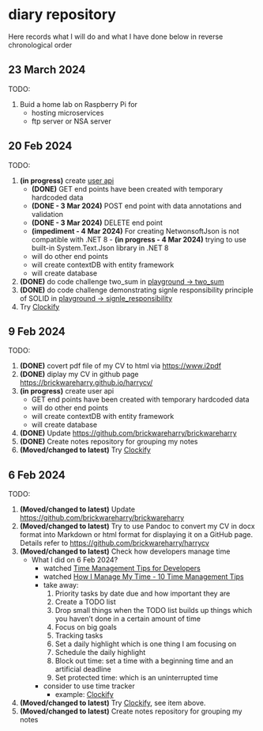 # diary repository
Here records what I will do and what I have done below in reverse chronological order
## 23 March 2024
TODO:
1. Buid a home lab on Raspberry Pi for
    - hosting microservices
    - ftp server or NSA server

## 20 Feb 2024
TODO:
1. **(in progress)** create [user api](https://github.com/brickwareharry/user_api)
    - **(DONE)** GET end points have been created with temporary hardcoded data
    - **(DONE - 3 Mar 2024)** POST end point with data annotations and validation
    - **(DONE - 3 Mar 2024)** DELETE end point 
    - **(impediment - 4 Mar 2024)** For creating NetwonsoftJson is not compatible with .NET 8
            - **(in progress - 4 Mar 2024)** trying to use built-in System.Text.Json library in .NET 8
    - will do other end points 
    - will create contextDB with entity framework
    - will create database
2. **(DONE)** do code challenge two_sum in [playground -> two_sum](https://github.com/brickwareharry/playground/tree/main/two_sum)
3. **(DONE)** do code challenge demonstrating signle responsibility principle of SOLID in [playground -> signle_responsibility](https://github.com/brickwareharry/playground/tree/main/single_responsibility)
4. Try [Clockify](https://clockify.me/developer-time-tracking)
## 9 Feb 2024
TODO:
1. **(DONE)** covert pdf file of my CV to html via https://www.i2pdf 
2. **(DONE)** diplay my CV in github page https://brickwareharry.github.io/harrycv/
3. **(in progress)** create user api
    - GET end points have been created with temporary hardcoded data
    - will do other end points 
    - will create contextDB with entity framework
    - will create database
4. **(DONE)** Update https://github.com/brickwareharry/brickwareharry
4. **(DONE)** Create notes repository for grouping my notes
5. **(Moved/changed to latest)** Try [Clockify](https://clockify.me/developer-time-tracking)
## 6 Feb 2024
TODO:
1. **(Moved/changed to latest)** Update https://github.com/brickwareharry/brickwareharry
2. **(Moved/changed to latest)** Try to use Pandoc to convert my CV in docx format into Markdown or html format for displaying it on a GitHub page. Details refer to https://github.com/brickwareharry/harrycv
3. **(Moved/changed to latest)** Check how developers manage time
    - What I did on 6 Feb 2024?
        - watched [Time Management Tips for Developers](https://youtu.be/QRVEuwOn6kI?si=3VB__Qh1yddI-nUu)
        - watched [How I Manage My Time - 10 Time Management Tips](https://youtu.be/iONDebHX9qk?si=erYfj2_GPUGR7bUb)
        - take away:
            1. Priority tasks by date due and how important they are
            2. Create a TODO list
            3. Drop small things when the TODO list builds up things which you haven’t done in a certain amount of time
            4. Focus on big goals
            5. Tracking tasks
            6. Set a daily highlight which is one thing I am focusing on
            7. Schedule the daily highlight
            8. Block out time: set a time with a beginning time and an artificial deadline
            9. Set protected time: which is an uninterrupted time
        - consider to use time tracker
            - example: [Clockify](https://clockify.me/developer-time-tracking)
4. **(Moved/changed to latest)** Try [Clockify](https://clockify.me/developer-time-tracking), see item above.
5. **(Moved/changed to latest)** Create notes repository for grouping my notes


